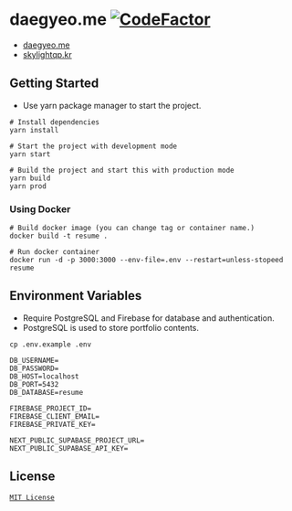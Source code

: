 # daegyeo.me [![CodeFactor](https://www.codefactor.io/repository/github/skylightqp/daegyeo.me/badge)](https://www.codefactor.io/repository/github/skylightqp/daegyeo.me)

- [daegyeo.me](https://daegyeo.me/)
- [skylightqp.kr](https://skylightqp.kr/)

## Getting Started

- Use yarn package manager to start the project.

```shell
# Install dependencies
yarn install

# Start the project with development mode
yarn start

# Build the project and start this with production mode
yarn build
yarn prod
```  

### Using Docker
```shell
# Build docker image (you can change tag or container name.)
docker build -t resume .

# Run docker container
docker run -d -p 3000:3000 --env-file=.env --restart=unless-stopeed resume
```

## Environment Variables

- Require PostgreSQL and Firebase for database and authentication.
- PostgreSQL is used to store portfolio contents.

```shell
cp .env.example .env
```

```
DB_USERNAME=
DB_PASSWORD=
DB_HOST=localhost
DB_PORT=5432
DB_DATABASE=resume

FIREBASE_PROJECT_ID=
FIREBASE_CLIENT_EMAIL=
FIREBASE_PRIVATE_KEY=

NEXT_PUBLIC_SUPABASE_PROJECT_URL=
NEXT_PUBLIC_SUPABASE_API_KEY=
```

## License
[`MIT License`](https://github.com/SkyLightQP/daegyeo.me/blob/main/LICENSE)
